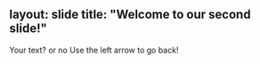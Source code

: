 
layout: slide
title: "Welcome to our second slide!"
---
Your text? or no
Use the left arrow to go back!
